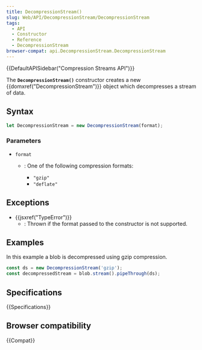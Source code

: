 ```yaml
---
title: DecompressionStream()
slug: Web/API/DecompressionStream/DecompressionStream
tags:
  - API
  - Constructor
  - Reference
  - DecompressionStream
browser-compat: api.DecompressionStream.DecompressionStream
---
```

{{DefaultAPISidebar("Compression Streams API")}}

The **`DecompressionStream()`** constructor creates a new {{domxref("DecompressionStream")}} object which decompresses a stream of data.

## Syntax

```js
let DecompressionStream = new DecompressionStream(format);
```

### Parameters

- `format`

  - : One of the following compression formats:

    - `"gzip"`
    - `"deflate"`

## Exceptions

- {{jsxref("TypeError")}}
  - : Thrown if the format passed to the constructor is not supported.

## Examples

In this example a blob is decompressed using gzip compression.

```js
const ds = new DecompressionStream('gzip');
const decompressedStream = blob.stream().pipeThrough(ds);
```

## Specifications

{{Specifications}}

## Browser compatibility

{{Compat}}
